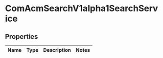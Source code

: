 
# ComAcmSearchV1alpha1SearchService

## Properties
Name | Type | Description | Notes
------------ | ------------- | ------------- | -------------



